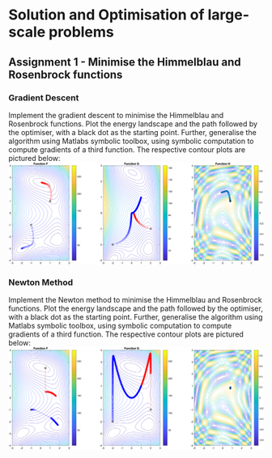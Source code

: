 # Solution and Optimisation of large-scale problems

## Assignment 1 - Minimise the Himmelblau and Rosenbrock functions 

### Gradient Descent
Implement the gradient descent to minimise the Himmelblau and Rosenbrock functions. Plot the energy landscape and the path followed by the optimiser, with a black dot as the starting point. Further, generalise the algorithm using Matlabs symbolic toolbox, using symbolic computation to compute gradients of a third function. The respective contour plots are pictured below:
![Contour Plots](Assignment1/src/grad_descent/plots/grad_descent.png)

### Newton Method
Implement the Newton method to minimise the Himmelblau and Rosenbrock functions. Plot the energy landscape and the path followed by the optimiser, with a black dot as the starting point. Further, generalise the algorithm using Matlabs symbolic toolbox, using symbolic computation to compute gradients of a third function. The respective contour plots are pictured below:
![Contour Plots](Assignment1/src/newton_method/plots/newton.png)

